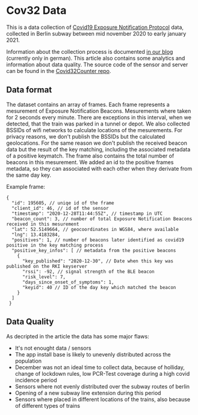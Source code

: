 # Cov32 Data

This is a data collection of [Covid19 Exposure Notification Protocol](https://en.wikipedia.org/wiki/Exposure_Notification) data, collected in Berlin subway between mid november 2020 to early january 2021. 

Information about the collection process is documented [in our blog](https://zerforschung.org/posts/auf-der-suche-nach-corona-im-berliner-untergrund/) (currently only in german). This article also contains some analytics and information about data quality. The source code of the sensor and server can be found in the [Covid32Counter repo](https://github.com/zerforschung/Covid32Counter).

## Data format

The dataset contains an array of frames. Each frame represents a mesurement of Exposure Notification Beacons. Mesurements where taken for 2 seconds every minute. There are exceptions in this interval, when we detected, that the train was parked in a tunnel or depot. We also collected BSSIDs of wifi networks to calculate locations of the mesurements. For privacy reasons, we don't publish the BSSIDs but the calculated geolocations. For the same reason we don't publish the received beacon data but the result of the key matching, including the associated metadata of a positive keymatch. The frame also contains the total number of beacons in this mesurement. We added an id to the positive frames metadata, so they can associated with each other when they derivate from the same day key.

Example frame:

```
{
  "id": 195605, // uniqe id of the frame
  "client_id": 46, // id of the sensor
  "timestamp": "2020-12-28T11:44:55Z", // timestamp in UTC
  "beacon_count": 3, // number of total Exposure Notification Beacons received in this mesurement
  "lat": 52.5149664, // geocoordinates in WGS84, where available
  "lng": 13.4183284,
  "positives": 1, // number of beacons later identified as covid19 positive in the key matching process
  "positive_key_infos": [ // metadata from the positive beacons
    {
      "key_published": "2020-12-30", // Date when this key was published on the RKI keyserver
      "rssi": -92, // signal strength of the BLE beacon
      "risk_level": 7, 
      "days_since_onset_of_symptoms": 1,
      "keyid": 40 // ID of the day key which matched the beacon
    }
  ]
 }
 ```



## Data Quality

As decripted in the article the data has some major flaws:

* It's not enought data / sensors
* The app install base is likely to unevenly distributed across the population
* December was not an ideal time to collect data, because of holliday, change of lockdown rules, low PCR-Test coverage during a high covid incidence period
* Sensors where not evenly distributed over the subway routes of berlin
* Opening of a new subway line extension during this period
* Sensors where placed in different locations of the trains, also because of different types of trains